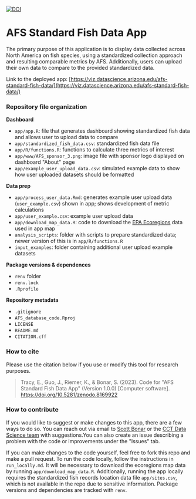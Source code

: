 [![DOI](https://zenodo.org/badge/581326973.svg)](https://zenodo.org/badge/latestdoi/581326973)

# AFS Standard Fish Data App

The primary purpose of this application is to display data collected across North America on fish species, using a standardized collection approach and resulting comparable metrics by AFS. Additionally, users can upload their own data to compare to the provided standardized data.

Link to the deployed app: [https://viz.datascience.arizona.edu/afs-standard-fish-data/](https://viz.datascience.arizona.edu/afs-standard-fish-data/)

### Repository file organization

**Dashboard**

-   `app/app.R`: file that generates dashboard showing standardized fish data and allows user to upload data to compare
-   `app/standardized_fish_data.csv`: standardized fish data file
-   `app/R/functions.R`: functions to calculate three metrics of interest
-   `app/www/AFS_sponsor_3.png`: image file with sponsor logo displayed on dashboard "About" page
- `app/example_user_upload_data.csv`: simulated example data to show how user uploaded datasets should be formatted

**Data prep**

-   `app/process_user_data.Rmd`: generates example user upload data (`user_example.csv`) shown in app; shows development of metric calculations
-   `app/user_example.csv`: example user upload data
-   `app/download_map_data.R`: code to download the [EPA Ecoregions](https://www.epa.gov/eco-research/ecoregions) data used in app map
-   `analysis_scripts`: folder with scripts to prepare standardized data; newer version of this is in `app/R/functions.R`
-   `input_examples`: folder containing additional user upload example datasets

**Package versions & dependences**

-   `renv` folder
-   `renv.lock`
-   `.Rprofile`

**Repository metadata**

-   `.gitignore`
-   `AFS_database_code.Rproj`
-   `LICENSE`
-   `README.md`
-   `CITATION.cff`

### How to cite

Please use the citation below if you use or modify this tool for research purposes.

> Tracy, E., Guo, J., Riemer, K., & Bonar, S. (2023). Code for "AFS Standard Fish Data App" (Version 1.0.0) [Computer software]. https://doi.org/10.5281/zenodo.8169922

### How to contribute

If you would like to suggest or make changes to this app, there are a few ways to do so. You can reach out via email to [Scott Bonar](mailto:SBonar@ag.arizona.edu) or the [CCT Data Science team](mailto:cct-datascience@arizona.edu) with suggestions.You can also create an issue describing a problem with the code or improvements under the "Issues" tab.

If you can make changes to the code yourself, feel free to fork this repo and make a pull request. To run the code locally, follow the instructions in `run_locally.md`. It will be necessary to download the ecoregions map data by running `app/download_map_data.R`. Additionally, running the app locally requires the standardized fish records location data file `app/sites.csv`, which is not available in the repo due to sensitive information. Package versions and dependencies are tracked with `renv`. 

